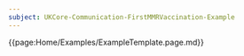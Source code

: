 ```yaml
---
subject: UKCore-Communication-FirstMMRVaccination-Example 
---
```

{{page:Home/Examples/ExampleTemplate.page.md}}
